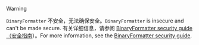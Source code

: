 > [!WARNING]
> <span data-ttu-id="8e543-101">`BinaryFormatter` 不安全，无法确保安全。</span><span class="sxs-lookup"><span data-stu-id="8e543-101">`BinaryFormatter` is insecure and can't be made secure.</span></span> <span data-ttu-id="8e543-102">有关详细信息，请参阅 [BinaryFormatter security guide （安全指南](/dotnet/standard/serialization/binaryformatter-security-guide)）。</span><span class="sxs-lookup"><span data-stu-id="8e543-102">For more information, see the [BinaryFormatter security guide](/dotnet/standard/serialization/binaryformatter-security-guide).</span></span>
